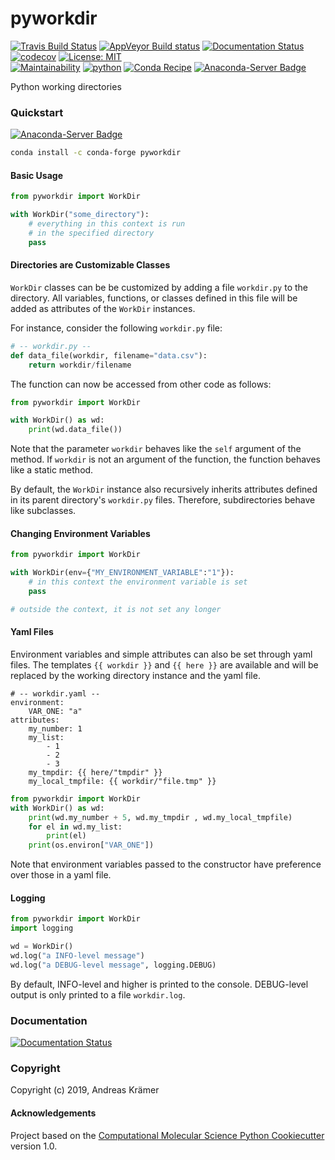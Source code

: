 pyworkdir
==============================
[//]: # (Badges)
[![Travis Build Status](https://travis-ci.com/olllom/pyworkdir.svg)](https://travis-ci.com/olllom/pyworkdir)
[![AppVeyor Build status](https://ci.appveyor.com/api/projects/status/apgjk3oy6vylm8jv?svg=true)](https://ci.appveyor.com/api/projects/status/apgjk3oy6vylm8jv?svg=true)
[![Documentation Status](https://readthedocs.org/projects/pyworkdir/badge/?version=latest)](https://pyworkdir.readthedocs.io/en/latest/?badge=latest)
[![codecov](https://codecov.io/gh/olllom/pyworkdir/branch/master/graph/badge.svg)](https://codecov.io/gh/olllom/pyworkdir/branch/master)
[![License: MIT](https://img.shields.io/badge/License-MIT-yellow.svg)](https://opensource.org/licenses/MIT)  
[![Maintainability](https://api.codeclimate.com/v1/badges/a9ff78c0b6ef41435c3d/maintainability)](https://codeclimate.com/github/Olllom/pyworkdir/maintainability)
[![python](https://img.shields.io/badge/python-3.6%2C%203.7-blue.svg)](https://anaconda.org/conda-forge/pyworkdir) 
[![Conda Recipe](https://img.shields.io/badge/recipe-pyworkdir-green.svg)](https://github.com/conda-forge/pyworkdir-feedstock)
[![Anaconda-Server Badge](https://anaconda.org/conda-forge/pyworkdir/badges/version.svg)](https://anaconda.org/conda-forge/pyworkdir)
<!-- These badges are cached too agressively on github.
[![Anaconda-Server Badge](https://anaconda.org/conda-forge/pyworkdir/badges/platforms.svg)](https://anaconda.org/conda-forge/pyworkdir)
[![Anaconda-Server Badge](https://anaconda.org/conda-forge/pyworkdir/badges/downloads.svg)](https://anaconda.org/conda-forge/pyworkdir)
[![Anaconda-Server Badge](https://anaconda.org/conda-forge/pyworkdir/badges/latest_release_date.svg)](https://anaconda.org/conda-forge/pyworkdir)
-->
Python working directories

### Quickstart

[![Anaconda-Server Badge](https://anaconda.org/conda-forge/pyworkdir/badges/installer/conda.svg)](https://anaconda.org/conda-forge/pyworkdir)

```bash
conda install -c conda-forge pyworkdir
```

#### Basic Usage

```python
from pyworkdir import WorkDir

with WorkDir("some_directory"):
    # everything in this context is run 
    # in the specified directory
    pass 
```

#### Directories are Customizable Classes

`WorkDir` classes can be be customized by adding a file `workdir.py` to the directory.
All variables, functions, or classes defined in this file will be added as attributes of
the `WorkDir` instances.

For instance, consider the following `workdir.py` file:
```python
# -- workdir.py --
def data_file(workdir, filename="data.csv"):
    return workdir/filename
```

The function can now be accessed from other code as follows:
```python
from pyworkdir import WorkDir

with WorkDir() as wd:
    print(wd.data_file())
```

Note that the parameter `workdir` behaves like the `self` argument of the method. If `workdir` is not
an argument of the function, the function behaves like a static method.

By default, the `WorkDir` instance also recursively inherits attributes defined
in its parent directory's `workdir.py` files.
Therefore, subdirectories behave like subclasses.

#### Changing Environment Variables

```python
from pyworkdir import WorkDir

with WorkDir(env={"MY_ENVIRONMENT_VARIABLE":"1"}):
    # in this context the environment variable is set
    pass

# outside the context, it is not set any longer
```


#### Yaml Files

Environment variables and simple attributes can also be set through yaml files.
The templates `{{ workdir }}` and `{{ here }}` are available and will be replaced by the working directory
instance and the yaml file.

```
# -- workdir.yaml --
environment:
    VAR_ONE: "a"
attributes:
    my_number: 1
    my_list:
        - 1
        - 2
        - 3
    my_tmpdir: {{ here/"tmpdir" }}
    my_local_tmpfile: {{ workdir/"file.tmp" }}
```

```python
from pyworkdir import WorkDir
with WorkDir() as wd:
    print(wd.my_number + 5, wd.my_tmpdir , wd.my_local_tmpfile)
    for el in wd.my_list:
        print(el)
    print(os.environ["VAR_ONE"])
```


Note that environment variables passed to the constructor have preference over those in a yaml file.


#### Logging

```python
from pyworkdir import WorkDir
import logging

wd = WorkDir()
wd.log("a INFO-level message")
wd.log("a DEBUG-level message", logging.DEBUG)
```
By default, INFO-level and higher is printed to the console.
DEBUG-level output is only printed to a file `workdir.log`.

### Documentation

[![Documentation Status](https://readthedocs.org/projects/pyworkdir/badge/?version=latest)](https://pyworkdir.readthedocs.io/en/latest/?badge=latest)


### Copyright

Copyright (c) 2019, Andreas Krämer


#### Acknowledgements
 
Project based on the 
[Computational Molecular Science Python Cookiecutter](https://github.com/molssi/cookiecutter-cms) version 1.0.
